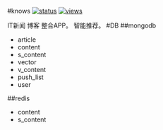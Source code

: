 #knows
[![status](https://sourcegraph.com/api/repos/github.com/mtunique/knows/.badges/status.png)](https://sourcegraph.com/github.com/mtunique/knows)
[![views](https://sourcegraph.com/api/repos/github.com/mtunique/knows/.counters/views.png)](https://sourcegraph.com/github.com/mtunique/knows)

IT新闻 博客 整合APP。
智能推荐。
#DB
##mongodb
+ article
+ content
+ s_content
+ vector
+ v_content
+ push_list
+ user

##redis
+ content
+ s_content
